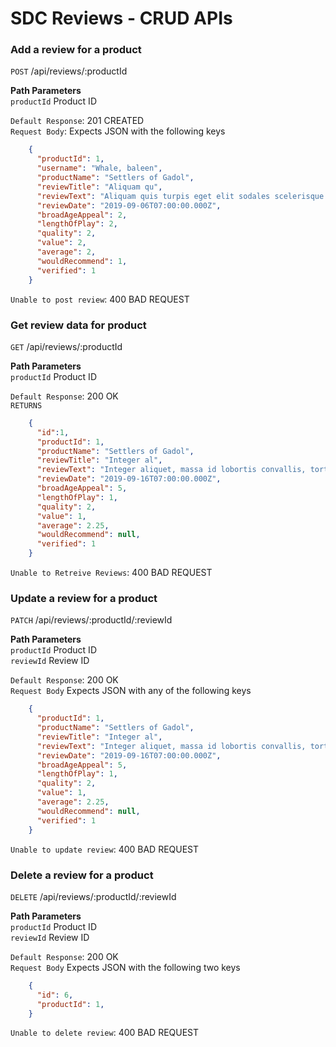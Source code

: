 # SDC Reviews - CRUD APIs

### Add a review for a product <br />
`POST` /api/reviews/:productId

**Path Parameters**<br />
`productId` Product ID

`Default Response`: 201 CREATED<br />
`Request Body`: Expects JSON with the following keys<br />
```json
    {
      "productId": 1,
      "username": "Whale, baleen",
      "productName": "Settlers of Gadol",
      "reviewTitle": "Aliquam qu",
      "reviewText": "Aliquam quis turpis eget elit sodales scelerisque. Mauris sit amet eros. Suspendisse accumsan tortor quis turpis. Sed ante. Vivamus tortor. Duis mattis egestas metus. Aenean fermentum. Donec ut mauris eget massa tempor convallis. Nulla neque libero, convallis eget, eleifend luctus, ultricies eu, nibh.",
      "reviewDate": "2019-09-06T07:00:00.000Z",
      "broadAgeAppeal": 2,
      "lengthOfPlay": 2,
      "quality": 2,
      "value": 2,
      "average": 2,
      "wouldRecommend": 1,
      "verified": 1
    }
  ```

`Unable to post review`: 400 BAD REQUEST

### Get review data for product <br />
`GET` /api/reviews/:productId

**Path Parameters**<br />
`productId` Product ID

`Default Response`: 200 OK<br />
`RETURNS`<br />
```json
    {
      "id":1,
      "productId": 1,
      "productName": "Settlers of Gadol",
      "reviewTitle": "Integer al",
      "reviewText": "Integer aliquet, massa id lobortis convallis, tortor risus dapibus augue, vel accumsan tellus nisi eu orci.",
      "reviewDate": "2019-09-16T07:00:00.000Z",
      "broadAgeAppeal": 5,
      "lengthOfPlay": 1,
      "quality": 2,
      "value": 1,
      "average": 2.25,
      "wouldRecommend": null,
      "verified": 1
    }
```

`Unable to Retreive Reviews`: 400 BAD REQUEST

### Update a review for a product <br />
`PATCH` /api/reviews/:productId/:reviewId

**Path Parameters**<br />
`productId` Product ID<br />
`reviewId` Review ID

`Default Response`: 200 OK<br />
`Request Body` Expects JSON with any of the following keys<br />
```json
    {
      "productId": 1,
      "productName": "Settlers of Gadol",
      "reviewTitle": "Integer al",
      "reviewText": "Integer aliquet, massa id lobortis convallis, tortor risus dapibus augue, vel accumsan tellus nisi eu orci.",
      "reviewDate": "2019-09-16T07:00:00.000Z",
      "broadAgeAppeal": 5,
      "lengthOfPlay": 1,
      "quality": 2,
      "value": 1,
      "average": 2.25,
      "wouldRecommend": null,
      "verified": 1
    }
```


`Unable to update review`: 400 BAD REQUEST

### Delete a review for a product <br />
  `DELETE` /api/reviews/:productId/:reviewId

**Path Parameters**<br />
`productId` Product ID<br />
`reviewId` Review ID<br />

`Default Response`: 200 OK<br />
`Request Body` Expects JSON with the following two keys<br />
```json
    {
      "id": 6,
      "productId": 1,
    }
```


`Unable to delete review`: 400 BAD REQUEST
